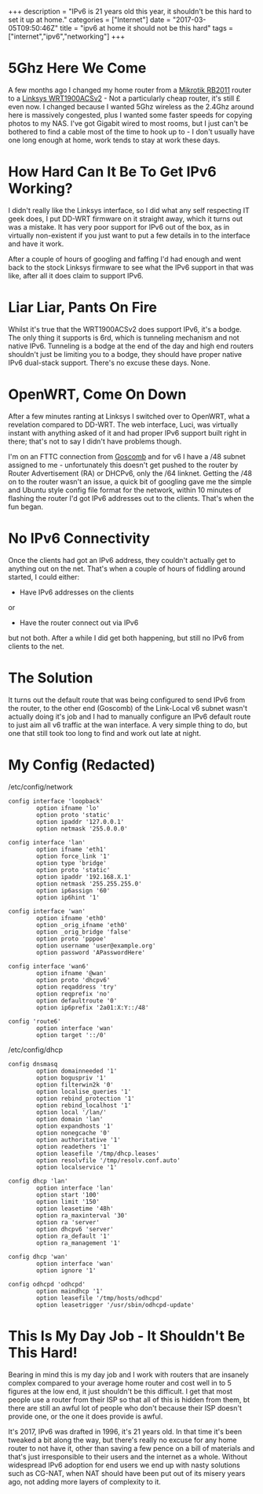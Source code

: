 +++
description = "IPv6 is 21 years old this year, it shouldn't be this hard to set it up at home."
categories = ["Internet"]
date = "2017-03-05T09:50:46Z"
title = "ipv6 at home it should not be this hard"
tags = ["internet","ipv6","networking"]
+++

# 5Ghz Here We Come

A few months ago I changed my home router from a [Mikrotik RB2011](https://www.amazon.co.uk/gp/product/B00I4QFQDI/ref=as_li_tl?ie=UTF8&camp=1634&creative=6738&creativeASIN=B00I4QFQDI&linkCode=as2&tag=karlaustincom-21) router to a [Linksys WRT1900ACSv2](https://www.amazon.co.uk/gp/product/B01562PSIU/ref=as_li_tl?ie=UTF8&camp=1634&creative=6738&creativeASIN=B01562PSIU&linkCode=as2&tag=karlaustincom-21) - Not a particularly cheap router, it's still &pound; even now.  I changed because I wanted 5Ghz wireless as the 2.4Ghz around here is massively congested, plus I wanted some faster speeds for copying photos to my NAS.  I've got Gigabit wired to most rooms, but I just can't be bothered to find a cable most of the time to hook up to - I don't usually have one long enough at home, work tends to stay at work these days.

# How Hard Can It Be To Get IPv6 Working?

I didn't really like the Linksys interface, so I did what any self respecting IT geek does, I put DD-WRT firmware on it straight away, which it turns out was a mistake.  It has very poor support for IPv6 out of the box, as in virtually non-existent if you just want to put a few details in to the interface and have it work.

After a couple of hours of googling and faffing I'd had enough and went back to the stock Linksys firmware to see what the IPv6 support in that was like, after all it does claim to support IPv6.

# Liar Liar, Pants On Fire

Whilst it's true that the WRT1900ACSv2 does support IPv6, it's a bodge.  The only thing it supports is 6rd, which is tunneling mechanism and not native IPv6.  Tunneling is a bodge at the end of the day and high end routers shouldn't just be limiting you to a bodge, they should have proper native IPv6 dual-stack support.  There's no excuse these days. None.

# OpenWRT, Come On Down

After a few minutes ranting at Linksys I switched over to OpenWRT, what a revelation compared to DD-WRT.  The web interface, Luci, was virtually instant with anything asked of it and had proper IPv6 support built right in there; that's not to say I didn't have problems though.

I'm on an FTTC connection from [Goscomb](http://goscomb.net) and for v6 I have a /48 subnet assigned to me - unfortunately this doesn't get pushed to the router by Router Advertisement (RA) or DHCPv6, only the /64 linknet.  Getting the /48 on to the router wasn't an issue, a quick bit of googling gave me the simple and Ubuntu style config file format for the network, within 10 minutes of flashing the router I'd got IPv6 addresses out to the clients.  That's when the fun began.

# No IPv6 Connectivity

Once the clients had got an IPv6 address, they couldn't actually get to anything out on the net.  That's when a couple of hours of fiddling around started, I could either:

* Have IPv6 addresses on the clients

or

* Have the router connect out via IPv6

but not both.  After a while I did get both happening, but still no IPv6 from clients to the net.

# The Solution

It turns out the default route that was being configured to send IPv6 from the router, to the other end (Goscomb) of the Link-Local v6 subnet wasn't actually doing it's job and I had to manually configure an IPv6 default route to just aim all v6 traffic at the wan interface.  A very simple thing to do, but one that still took too long to find and work out late at night.

# My Config (Redacted)

/etc/config/network
~~~~
config interface 'loopback'
        option ifname 'lo'
        option proto 'static'
        option ipaddr '127.0.0.1'
        option netmask '255.0.0.0'

config interface 'lan'
        option ifname 'eth1'
        option force_link '1'
        option type 'bridge'
        option proto 'static'
        option ipaddr '192.168.X.1'
        option netmask '255.255.255.0'
        option ip6assign '60'
        option ip6hint '1'

config interface 'wan'
        option ifname 'eth0'
        option _orig_ifname 'eth0'
        option _orig_bridge 'false'
        option proto 'pppoe'
        option username 'user@example.org'
        option password 'APasswordHere'

config interface 'wan6'
        option ifname '@wan'
        option proto 'dhcpv6'
        option reqaddress 'try'
        option reqprefix 'no'
        option defaultroute '0'
        option ip6prefix '2a01:X:Y::/48'

config 'route6'
        option interface 'wan'
        option target '::/0'
~~~~

/etc/config/dhcp
~~~~
config dnsmasq
        option domainneeded '1'
        option boguspriv '1'
        option filterwin2k '0'
        option localise_queries '1'
        option rebind_protection '1'
        option rebind_localhost '1'
        option local '/lan/'
        option domain 'lan'
        option expandhosts '1'
        option nonegcache '0'
        option authoritative '1'
        option readethers '1'
        option leasefile '/tmp/dhcp.leases'
        option resolvfile '/tmp/resolv.conf.auto'
        option localservice '1'

config dhcp 'lan'
        option interface 'lan'
        option start '100'
        option limit '150'
        option leasetime '48h'
        option ra_maxinterval '30'
        option ra 'server'
        option dhcpv6 'server'
        option ra_default '1'
        option ra_management '1'

config dhcp 'wan'
        option interface 'wan'
        option ignore '1'

config odhcpd 'odhcpd'
        option maindhcp '1'
        option leasefile '/tmp/hosts/odhcpd'
        option leasetrigger '/usr/sbin/odhcpd-update'
~~~~


# This Is My Day Job - It Shouldn't Be This Hard!

Bearing in mind this is my day job and I work with routers that are insanely complex compared to your average home router and cost well in to 5 figures at the low end, it just shouldn't be this difficult.  I get that most people use a router from their ISP so that all of this is hidden from them, bt there are still an awful lot of people who don't because their ISP doesn't provide one, or the one it does provide is awful.

It's 2017, IPv6 was drafted in 1996, it's 21 years old.  In that time it's been tweaked a bit along the way, but there's really no excuse for any home router to not have it, other than saving a few pence on a bill of materials and that's just irresponsible to their users and the internet as a whole.  Without widespread IPv6 adoption for end users we end up with nasty solutions such as CG-NAT, when NAT should have been put out of its misery years ago, not adding more layers of complexity to it.